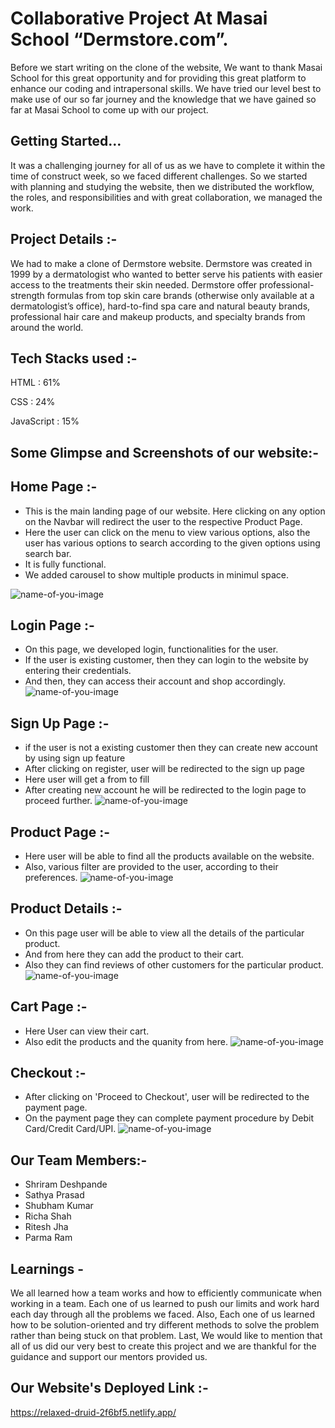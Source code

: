 
# Collaborative Project At Masai School “Dermstore.com”.

Before we start writing on the clone of the website, We want to thank Masai School for this great opportunity and for providing this great platform to enhance our
coding and intrapersonal skills. We have tried our level best to make use of our so far journey and the knowledge that we have gained so far at Masai School to come
up with our project.

## Getting Started…

It was a challenging journey for all of us as we have to complete it within the time of construct week, so we faced different challenges. So we started with planning and studying the website, then we distributed the workflow, the roles, and responsibilities and with great collaboration, we managed the work.

## Project Details :-

We had to make a clone of Dermstore website. Dermstore was created in 1999 by a dermatologist who wanted to better serve his patients with easier access to the treatments their skin needed. Dermstore offer professional-strength formulas from top skin care brands (otherwise only available at a dermatologist’s office), hard-to-find spa care and natural beauty brands, professional hair care and makeup products, and specialty brands from around the world.

## Tech Stacks used :-
HTML : 61% 
>
CSS : 24%
>
JavaScript : 15%

## Some Glimpse and Screenshots of our website:-

## Home Page :-

* This is the main landing page of our website. Here clicking on any option on the Navbar will redirect the user to the respective Product Page.
* Here the user can click on the menu to view various options, also the user has various options to search according to the given options using search bar.
* It is fully functional.
* We added carousel to show multiple products in minimul space.

![name-of-you-image](https://github.com/shriram083/Dermstore_Clone/blob/master/Images/homepage.png)
## Login Page :-

* On this page, we developed login, functionalities for the user. 
* If the user is existing customer, then they can login to the website by entering their credentials.
* And then, they can access their account and shop accordingly.
![name-of-you-image](https://github.com/shriram083/Dermstore_Clone/blob/master/Images/singup_page.png)

## Sign Up Page :-

* if the user is not a existing customer then they can create new account by using sign up feature
* After clicking on register, user will be redirected to the sign up page
* Here user will get a from to fill
* After creating new account he will be redirected to the login page to proceed further.
![name-of-you-image](https://github.com/shriram083/Dermstore_Clone/blob/master/Images/login_page.png)

## Product Page :-
* Here user will be able to find all the products available on the website.
* Also, various filter are provided to the user, according to their preferences.
![name-of-you-image](https://github.com/shriram083/Dermstore_Clone/blob/master/Images/productpage.png)

## Product Details :-
* On this page user will be able to view all the details of the particular product.
* And from here they can add the product to their cart.
* Also they can find reviews of other customers for the particular product.
![name-of-you-image](https://github.com/shriram083/Dermstore_Clone/blob/master/Images/productdetailspge.png)

## Cart Page :-
* Here User can view their cart.
* Also edit the products and the quanity from here.
![name-of-you-image](https://github.com/shriram083/Dermstore_Clone/blob/master/Images/cartpage.png)

## Checkout :- 
* After clicking on 'Proceed to Checkout', user will be redirected to the payment page.
* On the payment page they can complete payment procedure by Debit Card/Credit Card/UPI.
![name-of-you-image](https://github.com/shriram083/Dermstore_Clone/blob/master/Images/payment_page.png)

## Our Team Members:-
* Shriram Deshpande
* Sathya Prasad
* Shubham Kumar
* Richa Shah
* Ritesh Jha
* Parma Ram

## Learnings -
We all learned how a team works and how to efficiently communicate when working in a team. Each one of us learned to push our limits and work hard each day through all the problems we faced. Also, Each one of us learned how to be solution-oriented and try different methods to solve the problem rather than being stuck on that problem. Last, We would like to mention that all of us did our very best to create this project and we are thankful for the guidance and support our mentors provided us.

## Our Website's Deployed Link :-
https://relaxed-druid-2f6bf5.netlify.app/








